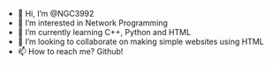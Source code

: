 - 👋 Hi, I’m @NGC3992
- 👀 I’m interested in Network Programming
- 🌱 I’m currently learning C++, Python and HTML
- 💞️ I’m looking to collaborate on making simple websites using HTML
- 📫 How to reach me? Github!

<!---
NGC3992/NGC3992 is a ✨ special ✨ repository because its `README.md` (this file) appears on your GitHub profile.
You can click the Preview link to take a look at your changes.
--->
